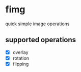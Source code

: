 # fimg

quick simple image operations

## supported operations

- [x] overlay
- [x] rotation
- [x] flipping